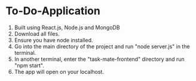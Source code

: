 # To-Do-Application

1. Built using React.js, Node.js and MongoDB
2. Download all files.
3. Ensure you have node installed.
4. Go into the main directory of the project and run "node server.js" in the terminal.
5. In another terminal, enter the "task-mate-frontend" directory and run "npm start".
6. The app will open on your localhost.
